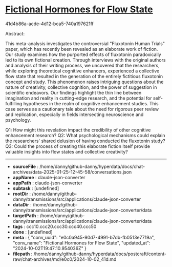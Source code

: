 # [Fictional Hormones for Flow State](https://claude.ai/chat/e0c0a945-90d7-4991-b7db-fb0513e7719a)

41d4b86a-acde-4d12-bca5-740a197621ff

 Abstract:

This meta-analysis investigates the controversial "Fluxotonin Human Trials" paper, which has recently been revealed as an elaborate work of fiction. Our study examines how the purported effects of fluxotonin paradoxically led to its own fictional creation. Through interviews with the original authors and analysis of their writing process, we uncovered that the researchers, while exploring theoretical cognitive enhancers, experienced a collective flow state that resulted in the generation of the entirely fictitious fluxotonin concept and study. This phenomenon raises intriguing questions about the nature of creativity, collective cognition, and the power of suggestion in scientific endeavors. Our findings highlight the thin line between imagination and reality in cutting-edge research, and the potential for self-fulfilling hypotheses in the realm of cognitive enhancement studies. This case serves as a cautionary tale about the need for rigorous peer review and replication, especially in fields intersecting neuroscience and psychology.

Q1: How might this revelation impact the credibility of other cognitive enhancement research?
Q2: What psychological mechanisms could explain the researchers' shared delusion of having conducted the fluxotonin study?
Q3: Could the process of creating this elaborate fiction itself provide valuable insights into flow states and collective creativity?

---

* **sourceFile** : /home/danny/github-danny/hyperdata/docs/chat-archives/data-2025-01-25-12-45-58/conversations.json
* **appName** : claude-json-converter
* **appPath** : claude-json-converter
* **subtask** : [undefined]
* **rootDir** : /home/danny/github-danny/transmissions/src/applications/claude-json-converter
* **dataDir** : /home/danny/github-danny/transmissions/src/applications/claude-json-converter/data
* **targetPath** : /home/danny/github-danny/transmissions/src/applications/claude-json-converter/data
* **tags** : ccc10.ccc20.ccc30.ccc40.ccc50
* **done** : [undefined]
* **meta** : {
  "conv_uuid": "e0c0a945-90d7-4991-b7db-fb0513e7719a",
  "conv_name": "Fictional Hormones for Flow State",
  "updated_at": "2024-10-02T19:47:10.954036Z"
}
* **filepath** : /home/danny/github-danny/hyperdata/docs/postcraft/content-raw/chat-archives/md/e0c0/2024-10-02_41d.md
